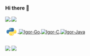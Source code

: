 ### Hi there 👋

<div>
  <a href="https://github.com/IgorCarvalho14">
  <img align="center" height="180em" src="https://github-readme-stats.vercel.app/api?username=IgorCarvalho14&show_icons=truek&include_all_commits=true&count_private=true&theme=ayu-mirage&hide_border=true"/>
  <img align="center" height="180em" src="https://github-readme-stats.vercel.app/api/top-langs/?username=IgorCarvalho14&layout=compact&theme=ayu-mirage&hide_border=true"/>
</div> 
 
<div style="display: inline_block"><br>
  <img align="center" alt="Igor-Python" height="30" width="40" src="https://raw.githubusercontent.com/devicons/devicon/master/icons/python/python-original.svg"/>
  <img align="center" alt="Igor-Go" height="30" width="40" src="https://cdn.jsdelivr.net/gh/devicons/devicon/icons/go/go-original.svg"/>
  <img align="center" alt="Igor-C" height="30" width="40" src="https://cdn.jsdelivr.net/gh/devicons/devicon/icons/c/c-original.svg"/>
  <img align="center" alt="Igor-Java" height="30" width="40" src="https://cdn.jsdelivr.net/gh/devicons/devicon/icons/java/java-original.svg"/>
</div>
  
 ##
 
 <div> 
  <a href="https://www.linkedin.com/in/igor-carvalho-da-silva-437938196/" target="_blank"><img src="https://img.shields.io/badge/-LinkedIn-%230077B5?style=for-the-badge&logo=linkedin&logoColor=white" target="_blank"/></a>
  <a href = "mailto:igorcarvalhodasilva012@gmail.com"><img src="https://img.shields.io/badge/-Gmail-%23333?style=for-the-badge&logo=gmail&logoColor=white" target="_blank"/></a>
</div>

 

